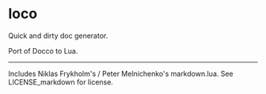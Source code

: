 loco
====

Quick and dirty doc generator.

Port of Docco to Lua.

------------

Includes Niklas Frykholm's / Peter Melnichenko's markdown.lua. See LICENSE\_markdown for license.
